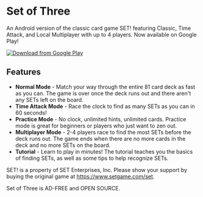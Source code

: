 # Set of Three
An Android version of the classic card game SET! featuring Classic, Time Attack, and Local Multiplayer with up to 4 players.
Now available on Google Play!

[![Download from Google Play](http://www.android.com/images/brand/android_app_on_play_large.png "Download from Google Play")](https://play.google.com/store/apps/details?id=com.shakeup.setofthree)

## Features
* **Normal Mode** - Match your way through the entire 81 card deck as fast as you can. The game is over once the deck runs out and there aren't any SETs left on the board.
* **Time Attack Mode** - Race the clock to find as many SETs as you can in 60 seconds!
* **Practice Mode** - No clock, unlimited hints, unlimited cards. Practice mode is great for beginners or players who just want to zen out.
* **Multiplayer Mode** - 2-4 players race to find the most SETs before the deck runs out. The game ends when there are no more cards in the deck and no more SETs on the board.
* **Tutorial** - Learn to play in minutes! The tutorial teaches you the basics of finding SETs, as well as some tips to help recognize SETs.

SET! is a property of SET Enterprises, Inc. Please show your support by buying the original game at https://www.setgame.com/set.

Set of Three is AD-FREE and OPEN SOURCE.
